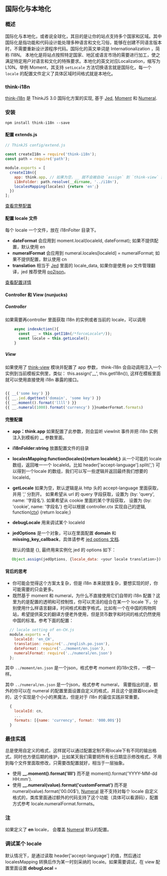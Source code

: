 ## 国际化与本地化

### 概述
国际化与本地化，或者说全球化，其目的是让你的站点支持多个国家和区域。其中国际化是指功能和代码设计能处理多种语言和文化习俗，能够在创建不同语言版本时，不需要重新设计源程序代码。国际化的英文单词是 Internationalization ，简称 I18N。 本地化是将站点按照特定国家、地区或语言市场的需要进行加工，使之满足特定用户对语言和文化的特殊要求。本地化的英文对应Localization，缩写为L10N。举例 Moment，其支持 `setLocale` 方法切换语言就是国际化，每一个 `locale` 的配置文件定义了具体区域时间格式就是本地化。

### think-i18n

[think-i18n](https://github.com/thinkjs/think-i18n) 是 ThinkJS 3.0 国际化方案的实现, 基于 [Jed](https://github.com/messageformat/Jed), [Moment](https://github.com/moment/moment/) 和 [Numeral](https://github.com/adamwdraper/Numeral-js).

### 安装
    npm install think-i18n --save

#### 配置 extends.js


```js
// ThinkJS config/extend.js

const createI18n = require('think-i18n');
const path = require('path');

module.exports = [
  createI18n({
    app: think.app, // 如果为空，__ 就不会被自动 `assign` 到 `think-view` 实例
    i18nFolder: path.resolve(__dirname, '../i18n'),
    localesMapping(locales) {return 'en';}
  })
];

```
[查看完整配置](#完整配置)

#### 配置 locale 文件

 每个 locale 一个文件，放在 i18nFolter 目录下。

- **dateFormat** 会应用到 moment.local(localeId, dateFormat); 如果不提供配置，默认使用 en
- **numeralFormat** 会应用到 numeral.locales[localeId] = numeralFormat; 如果不提供配置，默认使用 cn
- **translation** 相当于 [Jed](https://github.com/messageformat/Jed) 里面的 locale_data, 如果你是使用 po 文件管理翻译，jed 推荐使用 [po2json](https://www.npmjs.com/package/po2json)。

[查看配置详情](https://github.com/thinkjs/think-i18n/blob/master/i18n_example/en.js)


#### Controller 和 View (nunjucks)

#####  Controller

如果需要再controller 里面获取 I18n 的实例或者当前的 locale，可以调用

```js
    async indexAction(){
      const __ = this.getI18n(/*forceLocale*/));
      const locale = this.getLocale();
    }
```

#####  View

如果使用了 [think-view](https://github.com/thinkjs/think-view) 模块并配置了 app 参数， think-i18n 会自动调用注入一个实例到当前模板实例里，类似： this.assign('__', this.getI18n()), 这样在模板里面就可以使用直接使用 i18n 暴露的接口。

```js

{{ __('some key') }}
{{ __.jed.dgettext('domain', 'some key') }}
{{ __.moment().format('llll') }}
{{ __.numeral(1000).format('currency') }}numberFormat.formats)

```

#### 完整配置
- **app：think.app**
  如果配置了此参数，则会监听 viewInit 事件并把 i18n 实例注入到模板的 __ 参数里面。
- **i18nFolder:string**
  放置配置文件的目录
- **localesMapping:function(locales){return localeId;}**
  从一个可能的 locale 数组，返回唯一一个 localeId。比如 header['accept-language'].split(',') 可以得到一个locale 的数组，我们可以写一些逻辑并返回最终我们想要的 localeId。
- **getLocale**
  如果为空，默认逻辑是从 http 头的 accept-language 里面获取，并用 ',' 分割开。
  如果希望从 url 的 query 字段获取，设置为 {by: 'query', name: '字段名'}.
  如果希望从 cookie 里面的某个字段获取， 设置为 {by: 'cookie', name: '字段名'}
  也可以根据 controller.ctx 实现自己的逻辑, function([ctx](https://github.com/koajs/koa/blob/master/docs/api/context.md)) {return locale;}

- **debugLocale**
  用来调试某个 localeId

- **jedOptions**
  是一个对象，可以在里面配置 **domain** 和 **missing_key_callback**，具体请参考 [jed options 文档](http://messageformat.github.io/Jed/).

  默认的值是 {}, 最终用来实例化 jed 的 options 如下：

``` js
   Object.assign(jedOptions, {locale_data: <your locale translation>})
```

#### 背后的思考
- 你可能会觉得这个方案太复杂，但是 i18n 本来就很复杂，要想实现的好，你可能需要的只会更多。
- 既然基于 moment 和 numeral，为什么不直接使用它们自带的 i18n 配置？这里为的是配置的透明和可控制性，你可以灵活的组合在某一个 locale 下，分别使用什么样语言翻译，时间格式和数字格式。比如有一个在中国的购物网站，希望提供英文的翻译方便老外使用，但是货币数字和时间的格式仍然使用中国的标准。参考下面的配置：

```javascript
  // locale setting of en-CH.js
  module.exports = {
    localeId: 'en_CH',
    translation: require('../english.po.json'),
    dateFormat: require('../moment/en.json'),
    numeralFormat: require('../numeral/en.json')
  };
```
其中 `../moment/en.json` 是一个json，格式参考 moment 的i18n文件，一模一样。

其中 `../numeral/en.json` 是一个json，格式参考 numeral， 需要指出的是，额外的你可以在 numeral 的配置里面设置自定义的格式，并且这个是跟着locale走的，这个实现是个小小的黑魔法，但是对于 i18n 的最佳实践非常重要。

``` js
  {
    localeId: cn,
    ...
    formats: [{name: 'currency', format: '000.00$'}]
  }
```


### 最佳实践

总是使用自定义的格式，这样就可以通过配置定制不用locale下有不同的输出格式。同时也方便后期的维护，比如某天我们需要把所有长日期显示修改格式，不用到每个文件里面取修改，只需要改配置就好，相当于一层抽象。

  - 使用 **__.moment().format('llll')** 而不是 moment().format('YYYY-MM-dd HH:mm').
  - 使用 **__.numeral(value).format('customFormat')** 而不是 numeral(value).format('00.00$'), [Numeral](https://github.com/adamwdraper/Numeral-js) 是不支持对每个 locale 自定义格式的，类库里面通过额外的代码支持了这个功能（具体可以看源码），配置方式参考 locale.numeralFormat.formats。


### 注
如果定义了 **en** locale， 会覆盖 [Numeral](https://github.com/adamwdraper/Numeral-js) 默认的配置。

### 调试某个 locale
  默认情况下，是通过读取 header['accept-language'] 的值，然后通过 localesMapping 转换后作为某一时刻采纳的 locale。如果需要调试，在 view 配置里面设置 **debugLocal** = <locale>

